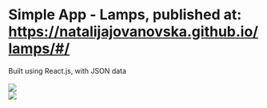 # Simple App - Lamps, published at: https://natalijajovanovska.github.io/lamps/#/
Built using React.js, with JSON data
<br />
<br />
<img src="https://i.imgur.com/ZFV1eHP.png">
<br />
<img src="https://i.imgur.com/5ewV6qS.png">
